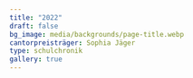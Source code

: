 ```yaml
---
title: "2022"
draft: false
bg_image: media/backgrounds/page-title.webp
cantorpreisträger: Sophia Jäger
type: schulchronik
gallery: true
---
```




